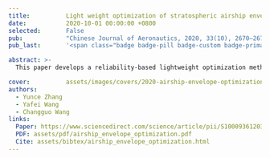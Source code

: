 ```yaml
---
title:          Light weight optimization of stratospheric airship envelope based on reliability analysis
date:           2020-10-01 00:00:00 +0800
selected:       False
pub:            "Chinese Journal of Aeronautics, 2020, 33(10), 2670–2678"
pub_last:       '<span class="badge badge-pill badge-custom badge-primary">Journal</span>'

abstract: >-
  This paper develops a reliability-based lightweight optimization method for stratospheric airship envelopes, considering three failure modes—bending wrinkling, hoop tearing, and bending kink. The proposed design approach incorporates multidisciplinary analysis and shows how geometry and loading conditions affect failure mechanisms and structural efficiency.

cover:          assets/images/covers/2020-airship-envelope-optimization.png
authors:
  - Yunce Zhang
  - Yafei Wang
  - Changguo Wang
links:
  Paper: https://www.sciencedirect.com/science/article/pii/S1000936120301837
  PDF: assets/pdf/airship_envelope_optimization.pdf
  Cite: assets/bibtex/airship_envelope_optimization.html
---
```

